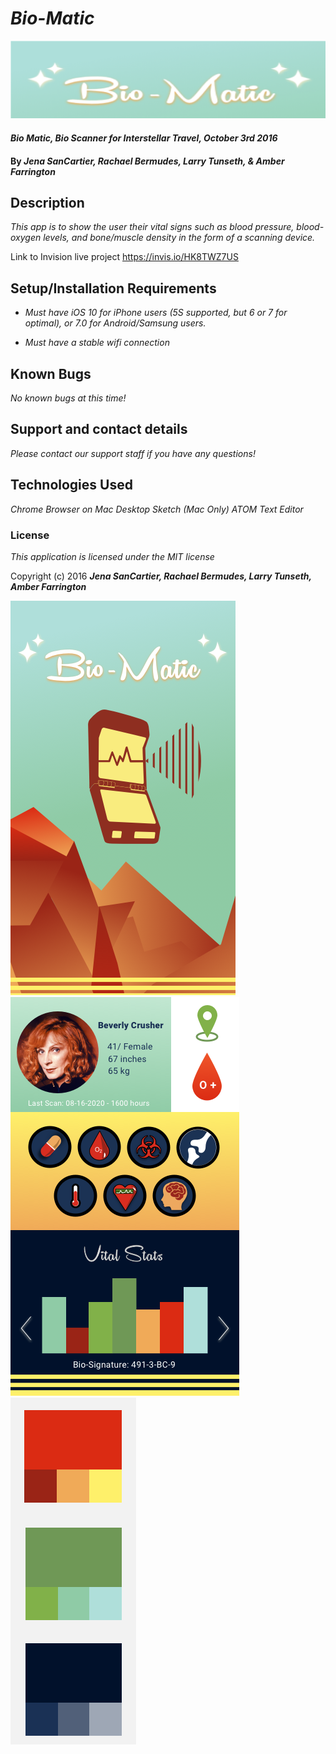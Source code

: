 # _Bio-Matic_

![banner](https://github.com/NWShadowDev/BioMatic/blob/master/img/Screen%20Shot%202016-10-03%20at%204.23.46%20PM.png)

#### _Bio Matic, Bio Scanner for Interstellar Travel, October 3rd 2016_

#### By _Jena SanCartier, Rachael Bermudes, Larry Tunseth, & Amber Farrington_

## Description

_This app is to show the user their vital signs such as blood pressure, blood-oxygen levels, and bone/muscle density in the form of a scanning device._

Link to Invision live project
https://invis.io/HK8TWZ7US

## Setup/Installation Requirements

* _Must have iOS 10 for iPhone users (5S supported, but 6 or 7 for optimal), or 7.0 for Android/Samsung users._

* _Must have a stable wifi connection_

## Known Bugs

_No known bugs at this time!_

## Support and contact details

_Please contact our support staff if you have any questions!_

## Technologies Used

_Chrome Browser on Mac Desktop_
_Sketch (Mac Only)_
_ATOM Text Editor_

### License

*This application is licensed under the MIT license*

Copyright (c) 2016 **_Jena SanCartier, Rachael Bermudes, Larry Tunseth, Amber Farrington_**

![Preview](https://github.com/NWShadowDev/BioMatic/blob/master/img/Main%20Page.png)
![Preview2](https://github.com/NWShadowDev/BioMatic/blob/master/img/Profile.png)
![Color Palette](https://github.com/NWShadowDev/BioMatic/blob/master/img/Color%20Palette.png)
